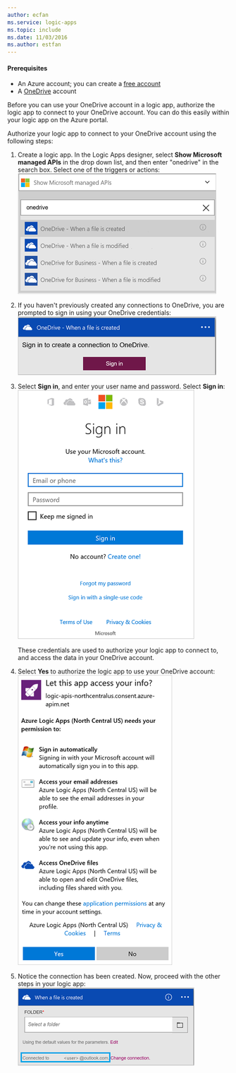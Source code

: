 ```yaml
---
author: ecfan
ms.service: logic-apps
ms.topic: include
ms.date: 11/03/2016
ms.author: estfan
---
```

#### Prerequisites
* An Azure account; you can create a [free account](https://azure.microsoft.com/free)
* A [OneDrive](https://www.microsoft.com/store/apps/onedrive/9wzdncrfj1p3) account 

Before you can use your OneDrive account in a logic app, authorize the logic app to connect to your OneDrive account.  You can do this easily within your logic app on the Azure portal. 

Authorize your logic app to connect to your OneDrive account using the following steps:

1. Create a logic app. In the Logic Apps designer, select **Show Microsoft managed APIs** in the drop down list, and then enter "onedrive" in the search box. Select one of the triggers or actions:  
   ![](./media/connectors-create-api-onedrive/onedrive-1.png)
2. If you haven't previously created any connections to OneDrive, you are prompted to sign in using your OneDrive credentials:  
   ![](./media/connectors-create-api-onedrive/onedrive-2.png)
3. Select **Sign in**, and enter your user name and password. Select **Sign in**:  
   ![](./media/connectors-create-api-onedrive/onedrive-3.png)   
   
    These credentials are used to authorize your logic app to connect to, and access the data in your OneDrive account. 
4. Select **Yes** to authorize the logic app to use your OneDrive account:  
   ![](./media/connectors-create-api-onedrive/onedrive-4.png)   
5. Notice the connection has been created. Now, proceed with the other steps in your logic app:  
   ![](./media/connectors-create-api-onedrive/onedrive-5.png)

